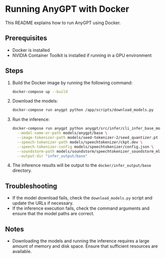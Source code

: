 # Running AnyGPT with Docker

This README explains how to run AnyGPT using Docker.

## Prerequisites

- Docker is installed
- NVIDIA Container Toolkit is installed if running in a GPU environment

## Steps

1. Build the Docker image by running the following command:
   ```bash
   docker-compose up --build
   ```

2. Download the models:
   ```bash
   docker-compose run anygpt python /app/scripts/download_models.py
   ```

3. Run the inference:
   ```bash
   docker-compose run anygpt python anygpt/src/infer/cli_infer_base_model.py \
     --model-name-or-path models/anygpt/base \
     --image-tokenizer-path models/seed-tokenizer-2/seed_quantizer.pt \
     --speech-tokenizer-path models/speechtokenizer/ckpt.dev \
     --speech-tokenizer-config models/speechtokenizer/config.json \
     --soundstorm-path models/soundstorm/speechtokenizer_soundstorm_mls.pt \
     --output-dir "infer_output/base"
   ```

4. The inference results will be output to the `docker/infer_output/base` directory.

## Troubleshooting

- If the model download fails, check the `download_models.py` script and update the URLs if necessary.
- If the inference execution fails, check the command arguments and ensure that the model paths are correct.

## Notes

- Downloading the models and running the inference requires a large amount of memory and disk space. Ensure that sufficient resources are available.